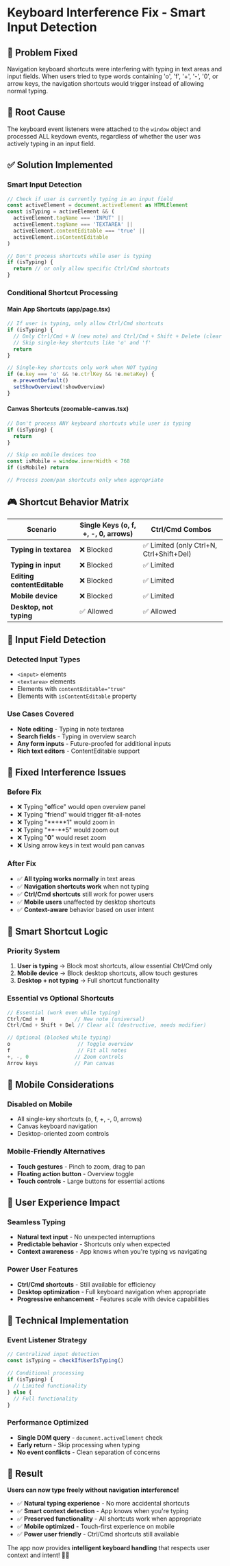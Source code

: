 # Keyboard Interference Fix - Smart Input Detection

## 🎯 Problem Fixed
Navigation keyboard shortcuts were interfering with typing in text areas and input fields. When users tried to type words containing 'o', 'f', '+', '-', '0', or arrow keys, the navigation shortcuts would trigger instead of allowing normal typing.

## 🔧 Root Cause
The keyboard event listeners were attached to the `window` object and processed ALL keydown events, regardless of whether the user was actively typing in an input field.

## ✅ Solution Implemented

### **Smart Input Detection**
```typescript
// Check if user is currently typing in an input field
const activeElement = document.activeElement as HTMLElement
const isTyping = activeElement && (
  activeElement.tagName === 'INPUT' ||
  activeElement.tagName === 'TEXTAREA' ||
  activeElement.contentEditable === 'true' ||
  activeElement.isContentEditable
)

// Don't process shortcuts while user is typing
if (isTyping) {
  return // or only allow specific Ctrl/Cmd shortcuts
}
```

### **Conditional Shortcut Processing**

#### **Main App Shortcuts (app/page.tsx)**
```typescript
// If user is typing, only allow Ctrl/Cmd shortcuts
if (isTyping) {
  // Only Ctrl/Cmd + N (new note) and Ctrl/Cmd + Shift + Delete (clear all)
  // Skip single-key shortcuts like 'o' and 'f'
  return
}

// Single-key shortcuts only work when NOT typing
if (e.key === 'o' && !e.ctrlKey && !e.metaKey) {
  e.preventDefault()
  setShowOverview(!showOverview)
}
```

#### **Canvas Shortcuts (zoomable-canvas.tsx)**
```typescript
// Don't process ANY keyboard shortcuts while user is typing
if (isTyping) {
  return
}

// Skip on mobile devices too
const isMobile = window.innerWidth < 768
if (isMobile) return

// Process zoom/pan shortcuts only when appropriate
```

## 🎮 Shortcut Behavior Matrix

| Scenario | Single Keys (o, f, +, -, 0, arrows) | Ctrl/Cmd Combos |
|----------|-------------------------------------|------------------|
| **Typing in textarea** | ❌ Blocked | ✅ Limited (only Ctrl+N, Ctrl+Shift+Del) |
| **Typing in input** | ❌ Blocked | ✅ Limited |
| **Editing contentEditable** | ❌ Blocked | ✅ Limited |
| **Mobile device** | ❌ Blocked | ✅ Limited |
| **Desktop, not typing** | ✅ Allowed | ✅ Allowed |

## 📝 Input Field Detection

### **Detected Input Types**
- `<input>` elements
- `<textarea>` elements  
- Elements with `contentEditable="true"`
- Elements with `isContentEditable` property

### **Use Cases Covered**
- **Note editing** - Typing in note textarea
- **Search fields** - Typing in overview search
- **Any form inputs** - Future-proofed for additional inputs
- **Rich text editors** - ContentEditable support

## 🎯 Fixed Interference Issues

### **Before Fix**
- ❌ Typing "**o**ffice" would open overview panel
- ❌ Typing "**f**riend" would trigger fit-all-notes
- ❌ Typing "**+**1" would zoom in
- ❌ Typing "**-**5" would zoom out  
- ❌ Typing "**0**" would reset zoom
- ❌ Using arrow keys in text would pan canvas

### **After Fix**
- ✅ **All typing works normally** in text areas
- ✅ **Navigation shortcuts work** when not typing
- ✅ **Ctrl/Cmd shortcuts** still work for power users
- ✅ **Mobile users** unaffected by desktop shortcuts
- ✅ **Context-aware** behavior based on user intent

## 🚀 Smart Shortcut Logic

### **Priority System**
1. **User is typing** → Block most shortcuts, allow essential Ctrl/Cmd only
2. **Mobile device** → Block desktop shortcuts, allow touch gestures
3. **Desktop + not typing** → Full shortcut functionality

### **Essential vs Optional Shortcuts**
```typescript
// Essential (work even while typing)
Ctrl/Cmd + N          // New note (universal)
Ctrl/Cmd + Shift + Del // Clear all (destructive, needs modifier)

// Optional (blocked while typing)  
o                      // Toggle overview
f                      // Fit all notes
+, -, 0               // Zoom controls
Arrow keys            // Pan canvas
```

## 📱 Mobile Considerations

### **Disabled on Mobile**
- All single-key shortcuts (o, f, +, -, 0, arrows)
- Canvas keyboard navigation
- Desktop-oriented zoom controls

### **Mobile-Friendly Alternatives**
- **Touch gestures** - Pinch to zoom, drag to pan
- **Floating action button** - Overview toggle
- **Touch controls** - Large buttons for essential actions

## 🎨 User Experience Impact

### **Seamless Typing**
- **Natural text input** - No unexpected interruptions
- **Predictable behavior** - Shortcuts only when expected
- **Context awareness** - App knows when you're typing vs navigating

### **Power User Features**
- **Ctrl/Cmd shortcuts** - Still available for efficiency
- **Desktop optimization** - Full keyboard navigation when appropriate
- **Progressive enhancement** - Features scale with device capabilities

## 🔧 Technical Implementation

### **Event Listener Strategy**
```typescript
// Centralized input detection
const isTyping = checkIfUserIsTyping()

// Conditional processing
if (isTyping) {
  // Limited functionality
} else {
  // Full functionality
}
```

### **Performance Optimized**
- **Single DOM query** - `document.activeElement` check
- **Early return** - Skip processing when typing
- **No event conflicts** - Clean separation of concerns

## 🎉 Result

**Users can now type freely without navigation interference!**

- ✅ **Natural typing experience** - No more accidental shortcuts
- ✅ **Smart context detection** - App knows when you're typing
- ✅ **Preserved functionality** - All shortcuts work when appropriate
- ✅ **Mobile optimized** - Touch-first experience on mobile
- ✅ **Power user friendly** - Ctrl/Cmd shortcuts still available

The app now provides **intelligent keyboard handling** that respects user context and intent! 🎯✨